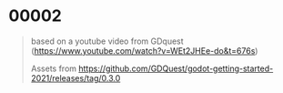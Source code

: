 # 00002

> based on a youtube video from GDquest 
> (https://www.youtube.com/watch?v=WEt2JHEe-do&t=676s)
>
> Assets from https://github.com/GDQuest/godot-getting-started-2021/releases/tag/0.3.0


